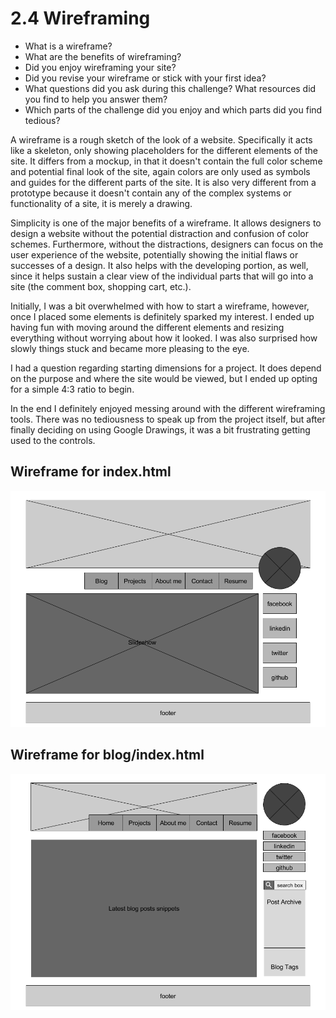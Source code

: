 # 2.4 Wireframing

* What is a wireframe?
* What are the benefits of wireframing?
* Did you enjoy wireframing your site?
* Did you revise your wireframe or stick with your first idea?
* What questions did you ask during this challenge? What resources did you find to help you answer them?
* Which parts of the challenge did you enjoy and which parts did you find tedious?

A wireframe is a rough sketch of the look of a website. Specifically it acts like a skeleton, only showing placeholders for the different elements of the site. It differs from a mockup, in that it doesn't contain the full color scheme and potential final look of the site, again colors are only used as symbols and guides for the different parts of the site. It is also very different from a prototype because it doesn't contain any of the complex systems or functionality of a site, it is merely a drawing.

Simplicity is one of the major benefits of a wireframe. It allows designers to design a website without the potential distraction and confusion of color schemes. Furthermore, without the distractions, designers can focus on the user experience of the website, potentially showing the initial flaws or successes of a design. It also helps with the developing portion, as well, since it helps sustain a clear view of the individual parts that will go into a site (the comment box, shopping cart, etc.).

Initially, I was a bit overwhelmed with how to start a wireframe, however, once I placed some elements is definitely sparked my interest. I ended up having fun with moving around the different elements and resizing everything without worrying about how it looked. I was also surprised how slowly things stuck and became more pleasing to the eye.

I had a question regarding starting dimensions for a project. It does depend on the purpose and where the site would be viewed, but I ended up opting for a simple 4:3 ratio to begin. 

In the end I definitely enjoyed messing around with the different wireframing tools. There was no tediousness to speak up from the project itself, but after finally deciding on using Google Drawings, it was a bit frustrating getting used to the controls.

## Wireframe for index.html

![Index Wireframe](imgs/wireframe-index.png "index.html")

## Wireframe for blog/index.html

![Blog Index Wireframe](imgs/wireframe-blog-index.png "blog/index.html")
